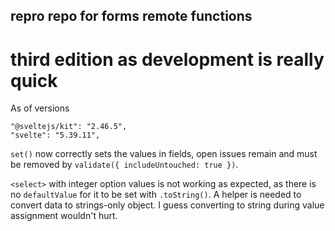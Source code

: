 ## repro repo for forms remote functions

# third edition as development is really quick

As of versions

```
"@sveltejs/kit": "2.46.5",
"svelte": "5.39.11",
```

`set()` now correctly sets the values in fields, open issues remain and must be removed by `validate({ includeUntouched: true })`.

`<select>` with integer option values is not working as expected, as there is no `defaultValue` for it to be set with `.toString()`.
A helper is needed to convert data to strings-only object. I guess converting to string during value assignment wouldn't hurt.
